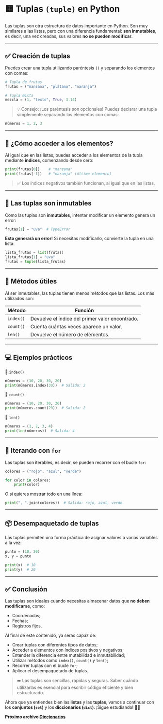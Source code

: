 
# 🟨 Tuplas ``(tuple)`` en Python

Las tuplas son otra estructura de datos importante en Python. Son muy similares a las listas, pero con una diferencia fundamental: **son inmutables**, es decir, una vez creadas, sus valores **no se pueden modificar**.

---

## ✅ Creación de tuplas

Puedes crear una tupla utilizando paréntesis `()` y separando los elementos con comas:

```python
# Tupla de frutas
frutas = ("manzana", "plátano", "naranja")

# Tupla mixta
mezcla = (1, "texto", True, 3.14)
```

> 💡 Consejo: ¡Los paréntesis son opcionales! Puedes declarar una tupla simplemente separando los elementos con comas:

```python
números = 1, 2, 3
```

---

## 🔎 ¿Cómo acceder a los elementos?

Al igual que en las listas, puedes acceder a los elementos de la tupla mediante **índices**, comenzando desde cero:

```python
print(frutas[0])    # "manzana"
print(frutas[-1])   # "naranja" (último elemento)
```

> ✅ Los índices negativos también funcionan, al igual que en las listas.

---

## 🚫 Las tuplas son inmutables

Como las tuplas son **inmutables**, intentar modificar un elemento genera un error:

```python
frutas[1] = "uva"  # TypeError
```

**Esto generará un error!** Si necesitas modificarlo, convierte la tupla en una lista:

```python
lista_frutas = list(frutas)
lista_frutas[1] = "uva"
frutas = tuple(lista_frutas)
```

---

## 🧰 Métodos útiles

Al ser inmutables, las tuplas tienen menos métodos que las listas. Los más utilizados son:

| Método    | Función                                                |
|-----------|--------------------------------------------------------|
| `index()` | Devuelve el índice del primer valor encontrado.         |
| `count()` | Cuenta cuántas veces aparece un valor.                  |
| `len()`   | Devuelve el número de elementos.                             |

---

## 💻 Ejemplos prácticos

🔖 `index()`

```python
números = (10, 20, 30, 20)
print(números.index(30))  # Salida: 2
```

🔖 `count()`

```python
números = (10, 20, 30, 20)
print(números.count(20))  # Salida: 2
```

🔖 `len()`

```python
números = (1, 2, 3, 4)
print(len(números))  # Salida: 4
```

---

## 🔁 Iterando con `for`

Las tuplas son iterables, es decir, se pueden recorrer con el bucle `for`:

```python
colores = ("rojo", "azul", "verde")

for color in colores:
    print(color)
```

O si quieres mostrar todo en una línea:

```python
print(", ".join(colores))  # Salida: rojo, azul, verde
```

---

## 📦 Desempaquetado de tuplas

Las tuplas permiten una forma práctica de asignar valores a varias variables a la vez:

```python
punto = (10, 20)
x, y = punto

print(x)  # 10
print(y)  # 20
```

---

## ✅ Conclusión

Las tuplas son ideales cuando necesitas almacenar datos que **no deben modificarse**, como:

- Coordenadas;
- Fechas;
- Registros fijos.

Al final de este contenido, ya serás capaz de:

- Crear tuplas con diferentes tipos de datos;
- Acceder a elementos con índices positivos y negativos;
- Entender la diferencia entre mutabilidad e inmutabilidad;
- Utilizar métodos como `index()`, `count()` y `len()`;
- Recorrer tuplas con el bucle `for`;
- Aplicar el desempaquetado de tuplas.

> ➡️ Las tuplas son sencillas, rápidas y seguras. Saber cuándo utilizarlas es esencial para escribir código eficiente y bien estructurado.

Ahora que ya entiendes bien las **listas** y las **tuplas**, vamos a continuar con los **conjuntos (`set`)** y los **diccionarios (`dict`)**. ¡Sigue estudiando! 💪🐍

**Próximo archivo [Diccionarios](./diccionarios.md)**

